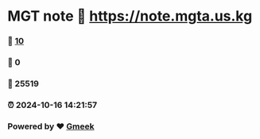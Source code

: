# MGT note :link: https://note.mgta.us.kg 
### :page_facing_up: [10](https://note.mgta.us.kg/tag.html) 
### :speech_balloon: 0 
### :hibiscus: 25519 
### :alarm_clock: 2024-10-16 14:21:57 
### Powered by :heart: [Gmeek](https://github.com/Meekdai/Gmeek)
